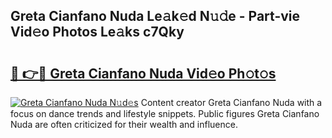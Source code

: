 ## Greta Cianfano Nuda Le𝚊k𝚎d N𝚞𝚍e - Part-vie Vid𝚎o Photos Le𝚊ks c7Qky

# <h2><a href="http://fbduff.evod.top/?m=Greta+Cianfano+Nuda">🔗 👉🔴 Greta Cianfano Nuda Vid𝚎o Ph𝚘t𝚘s</a></h2>

[![Greta Cianfano Nuda N𝚞d𝚎s](https://i.imgur.com/8V9OHl7.gif)](http://fbduff.evod.top/?m=Greta+Cianfano+Nuda)
Content creator Greta Cianfano Nuda with a focus on dance trends and lifestyle snippets. Public figures Greta Cianfano Nuda are often criticized for their wealth and influence. 
